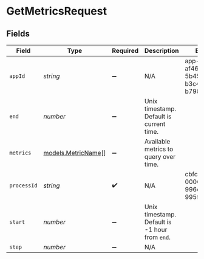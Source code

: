 # GetMetricsRequest


## Fields

| Field                                          | Type                                           | Required                                       | Description                                    | Example                                        |
| ---------------------------------------------- | ---------------------------------------------- | ---------------------------------------------- | ---------------------------------------------- | ---------------------------------------------- |
| `appId`                                        | *string*                                       | :heavy_minus_sign:                             | N/A                                            | app-af469a92-5b45-4565-b3c4-b79878de67d2       |
| `end`                                          | *number*                                       | :heavy_minus_sign:                             | Unix timestamp. Default is current time.       |                                                |
| `metrics`                                      | [models.MetricName](../models/metricname.md)[] | :heavy_minus_sign:                             | Available metrics to query over time.          |                                                |
| `processId`                                    | *string*                                       | :heavy_check_mark:                             | N/A                                            | cbfcddd2-0006-43ae-996c-995fff7bed2e           |
| `start`                                        | *number*                                       | :heavy_minus_sign:                             | Unix timestamp. Default is -1 hour from `end`. |                                                |
| `step`                                         | *number*                                       | :heavy_minus_sign:                             | N/A                                            |                                                |